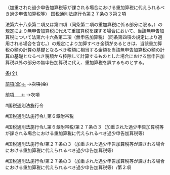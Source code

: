 （加重された過少申告加算税等が課される場合における重加算税に代えられるべき過少申告加算税等）
国税通則法施行令第２７条の３第２項

法第六十八条第二項又は第四項（同条第二項の重加算税に係る部分に限る。）の規定により無申告加算税に代えて重加算税を課する場合において、当該無申告加算税について法第六十六条第二項（無申告加算税）（同条第四項の規定により適用される場合を含む。）の規定により加算すべき金額があるときは、当該重加算税の額の計算の基礎となるべき税額に相当する金額を当該無申告加算税の額の計算の基礎となるべき税額から控除して計算するものとした場合における無申告加算税以外の部分の無申告加算税に代え、重加算税を課するものとする。

[条(全)](国税通則法施行＿令＿第２７条の３_.md)

[前項(全)←](国税通則法施行＿令＿第２７条の３第１項_.md)  ~~→次項(全)~~

[前項 　 ←](国税通則法施行＿令＿第２７条の３第１項.md)  ~~→次項~~



#国税通則法施行令

#国税通則法施行令/_第６章附帯税

#国税通則法施行令/_第６章附帯税/第２７条の３（加重された過少申告加算税等が課される場合における重加算税に代えられるべき過少申告加算税等）

#国税通則法施行令/第２７条の３（加重された過少申告加算税等が課される場合における重加算税に代えられるべき過少申告加算税等）

#国税通則法施行令/第２７条の３（加重された過少申告加算税等が課される場合における重加算税に代えられるべき過少申告加算税等）/第２項

